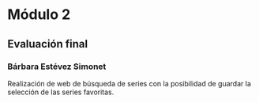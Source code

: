# Módulo 2

## Evaluación final

### Bárbara Estévez Simonet

Realización de web de búsqueda de series con la posibilidad de guardar la selección de las series favoritas.
